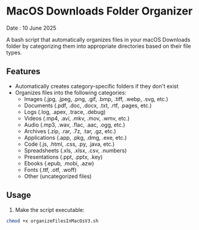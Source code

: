 # MacOS Downloads Folder Organizer
Date : 10 June 2025

A bash script that automatically organizes files in your macOS Downloads folder by categorizing them into appropriate directories based on their file types.

## Features

- Automatically creates category-specific folders if they don't exist
- Organizes files into the following categories:
  - Images (.jpg, .jpeg, .png, .gif, .bmp, .tiff, .webp, .svg, etc.)
  - Documents (.pdf, .doc, .docx, .txt, .rtf, .pages, etc.)
  - Logs (.log, .apex, .trace, .debug)
  - Videos (.mp4, .avi, .mkv, .mov, .wmv, etc.)
  - Audio (.mp3, .wav, .flac, .aac, .ogg, etc.)
  - Archives (.zip, .rar, .7z, .tar, .gz, etc.)
  - Applications (.app, .pkg, .dmg, .exe, etc.)
  - Code (.js, .html, .css, .py, .java, etc.)
  - Spreadsheets (.xls, .xlsx, .csv, .numbers)
  - Presentations (.ppt, .pptx, .key)
  - Ebooks (.epub, .mobi, .azw)
  - Fonts (.ttf, .otf, .woff)
  - Other (uncategorized files)

## Usage

1. Make the script executable:
```bash
chmod +x organizeFilesInMacOsV3.sh
```